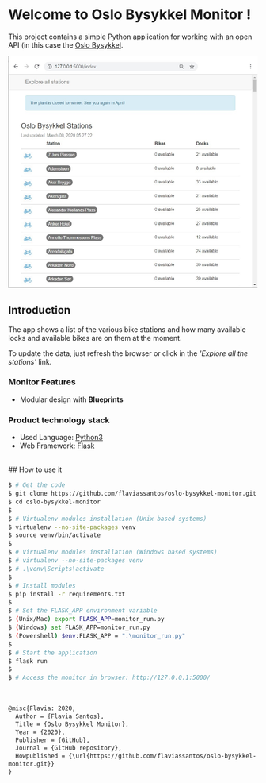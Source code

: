# Welcome to Oslo Bysykkel Monitor !

This project contains a simple Python application for working with an open API (in this case the [Oslo Bysykkel](https://oslobysykkel.no/apne-data/sanntid).

![HOME PAGE](app/static/assets/img/home.jpg)

## Introduction
The app shows a list of the various bike stations and how many available locks and available bikes are on them at the moment.
 
To update the data, just refresh the browser or click in the _'Explore all the stations'_ link.


### Monitor Features
- Modular design with **Blueprints**

### Product technology stack
- Used Language: [Python3](https://www.python.org/)
- Web Framework: [Flask](https://www.palletsprojects.com/p/flask/)

<br />
## How to use it

```bash
$ # Get the code
$ git clone https://github.com/flaviassantos/oslo-bysykkel-monitor.git
$ cd oslo-bysykkel-monitor
$
$ # Virtualenv modules installation (Unix based systems)
$ virtualenv --no-site-packages venv
$ source venv/bin/activate
$
$ # Virtualenv modules installation (Windows based systems)
$ # virtualenv --no-site-packages venv
$ # .\venv\Scripts\activate
$
$ # Install modules
$ pip install -r requirements.txt
$
$ # Set the FLASK_APP environment variable
$ (Unix/Mac) export FLASK_APP=monitor_run.py
$ (Windows) set FLASK_APP=monitor_run.py
$ (Powershell) $env:FLASK_APP = ".\monitor_run.py"
$
$ # Start the application
$ flask run
$
$ # Access the monitor in browser: http://127.0.0.1:5000/
```
<br />

```
@misc{Flavia: 2020,
  Author = {Flavia Santos},
  Title = {Oslo Bysykkel Monitor},
  Year = {2020},
  Publisher = {GitHub},
  Journal = {GitHub repository},
  Howpublished = {\url{https://github.com/flaviassantos/oslo-bysykkel-monitor.git}}
}
```